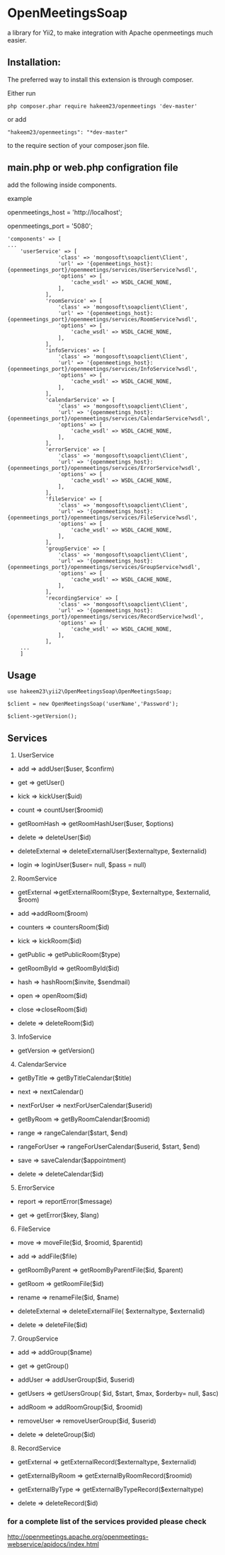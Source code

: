 # OpenMeetingsSoap

a library for Yii2, to make integration with Apache openmeetings much easier.

## Installation:

The preferred way to install this extension is through composer.

Either run

```
php composer.phar require hakeem23/openmeetings 'dev-master'
```  

or add

```
"hakeem23/openmeetings": "*dev-master"
```  

to the require section of your composer.json file.

## main.php or web.php configration file

add the following inside components.

example

openmeetings_host = 'http://localhost';

openmeetings_port = '5080';

```
'components' => [
...
    'userService' => [
                'class' => 'mongosoft\soapclient\Client',
                'url' => '{openmeetings_host}:{openmeetings_port}/openmeetings/services/UserService?wsdl',
                'options' => [
                    'cache_wsdl' => WSDL_CACHE_NONE,
                ],
            ],
            'roomService' => [
                'class' => 'mongosoft\soapclient\Client',
                'url' => '{openmeetings_host}:{openmeetings_port}/openmeetings/services/RoomService?wsdl',
                'options' => [
                    'cache_wsdl' => WSDL_CACHE_NONE,
                ],
            ],
            'infoServices' => [
                'class' => 'mongosoft\soapclient\Client',
                'url' => '{openmeetings_host}:{openmeetings_port}/openmeetings/services/InfoService?wsdl',
                'options' => [
                    'cache_wsdl' => WSDL_CACHE_NONE,
                ],
            ],
            'calendarService' => [
                'class' => 'mongosoft\soapclient\Client',
                'url' => '{openmeetings_host}:{openmeetings_port}/openmeetings/services/CalendarService?wsdl',
                'options' => [
                    'cache_wsdl' => WSDL_CACHE_NONE,
                ],
            ],
            'errorService' => [
                'class' => 'mongosoft\soapclient\Client',
                'url' => '{openmeetings_host}:{openmeetings_port}/openmeetings/services/ErrorService?wsdl',
                'options' => [
                    'cache_wsdl' => WSDL_CACHE_NONE,
                ],
            ],
            'fileService' => [
                'class' => 'mongosoft\soapclient\Client',
                'url' => '{openmeetings_host}:{openmeetings_port}/openmeetings/services/FileService?wsdl',
                'options' => [
                    'cache_wsdl' => WSDL_CACHE_NONE,
                ],
            ],
            'groupService' => [
                'class' => 'mongosoft\soapclient\Client',
                'url' => '{openmeetings_host}:{openmeetings_port}/openmeetings/services/GroupService?wsdl',
                'options' => [
                    'cache_wsdl' => WSDL_CACHE_NONE,
                ],
            ],
            'recordingService' => [
                'class' => 'mongosoft\soapclient\Client',
                'url' => '{openmeetings_host}:{openmeetings_port}/openmeetings/services/RecordService?wsdl',
                'options' => [
                    'cache_wsdl' => WSDL_CACHE_NONE,
                ],
            ],
    ...
    ]
```        

## Usage

```
use hakeem23\yii2\OpenMeetingsSoap\OpenMeetingsSoap;

$client = new OpenMeetingsSoap('userName','Password');

$client->getVersion();
```

## Services

1. UserService

  - add => addUser($user, $confirm)
  
  - get => getUser()
  
  - kick => kickUser($uid)
  
  - count => countUser($roomid)
  
  - getRoomHash => getRoomHashUser($user, $options)
  
  - delete => deleteUser($id)
  
  - deleteExternal =>  deleteExternalUser($externaltype, $externalid)
  
  - login => loginUser($user= null, $pass = null)
  
2. RoomService

  - getExternal =>getExternalRoom($type, $externaltype, $externalid, $room)
  
  - add =>addRoom($room)
  
  - counters => countersRoom($id)
  
  - kick => kickRoom($id)
  
  - getPublic => getPublicRoom($type)
  
  - getRoomById => getRoomById($id)
  
  - hash => hashRoom($invite, $sendmail)
  
  - open => openRoom($id)
  
  - close =>closeRoom($id)
  
  - delete => deleteRoom($id)
  
3. InfoService

  - getVersion  => getVersion()
  
4. CalendarService

  - getByTitle => getByTitleCalendar($title)
  
  - next => nextCalendar()
  
  - nextForUser => nextForUserCalendar($userid)
  
  - getByRoom => getByRoomCalendar($roomid)
  
  - range => rangeCalendar($start, $end)
  
  - rangeForUser => rangeForUserCalendar($userid, $start, $end)
  
  - save => saveCalendar($appointment)
  
  - delete => deleteCalendar($id)
  
5. ErrorService

  - report => reportError($message)
  
  - get => getError($key, $lang)
  
6. FileService

  - move => moveFile($id, $roomid, $parentid)
  
  - add => addFile($file)
  
  - getRoomByParent => getRoomByParentFile($id, $parent)
  
  - getRoom => getRoomFile($id)
  
  - rename => renameFile($id, $name)
  
  - deleteExternal => deleteExternalFile( $externaltype, $externalid)
  
  - delete => deleteFile($id)
  
7. GroupService

  - add => addGroup($name)
  
  - get => getGroup()
  
  - addUser => addUserGroup($id, $userid)
  
  - getUsers => getUsersGroup( $id, $start, $max, $orderby= null, $asc)
  
  - addRoom => addRoomGroup($id, $roomid)
  
  - removeUser => removeUserGroup($id, $userid)
  
  - delete => deleteGroup($id)
  
8. RecordService

  - getExternal => getExternalRecord($externaltype, $externalid)
  
  - getExternalByRoom => getExternalByRoomRecord($roomid)
  
  - getExternalByType => getExternalByTypeRecord($externaltype)
  
  - delete => deleteRecord($id)

### for a complete list of the services provided please check 
http://openmeetings.apache.org/openmeetings-webservice/apidocs/index.html
